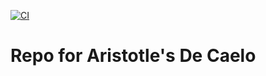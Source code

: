 [![CI](https://github.com/scta-texts/aaaadc/actions/workflows/validation.yml/badge.svg?branch=master)](https://github.com/scta-texts/aaaadc/actions/workflows/validation.yml)

# Repo for Aristotle's De Caelo